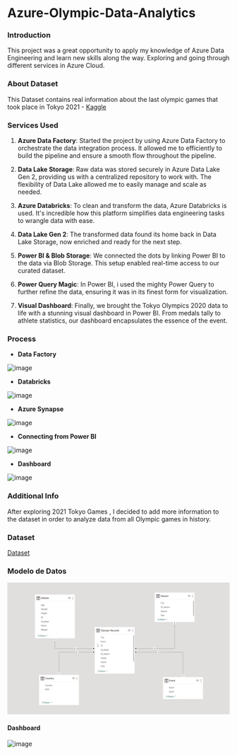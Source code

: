 # Azure-Olympic-Data-Analytics


### Introduction 
This project was a great opportunity to apply my knowledge of Azure Data Engineering and learn new skills along the way. Exploring and going through different services in Azure Cloud.

### About Dataset
This Dataset contains real information about the last olympic games that took place in Tokyo 2021  - [Kaggle](https://www.kaggle.com/datasets/arjunprasadsarkhel/2021-olympics-in-tokyo)

 ### Services Used

1. **Azure Data Factory**: Started the project by using Azure Data Factory to orchestrate the data integration process. It allowed me to efficiently to build the pipeline and ensure a smooth flow throughout the pipeline.

2. **Data Lake Storage**: Raw data was stored securely in Azure Data Lake Gen 2, providing us with a centralized repository to work with. The flexibility of Data Lake allowed me to easily manage and scale as needed.

3. **Azure Databricks**: To clean and transform the data, Azure Databricks is used. It's incredible how this platform simplifies data engineering tasks to wrangle data with ease.

4. **Data Lake Gen 2**: The transformed data found its home back in Data Lake Storage, now enriched and ready for the next step.

5.  **Power BI & Blob Storage**: We connected the dots by linking Power BI to the data via Blob Storage. This setup enabled real-time access to our curated dataset.

6.  **Power Query Magic**: In Power BI, i used the mighty Power Query to further refine the data, ensuring it was in its finest form for visualization.

7.  **Visual Dashboard**: Finally, we brought the Tokyo Olympics 2020 data to life with a stunning visual dashboard in Power BI. From medals tally to athlete statistics, our dashboard encapsulates the essence of the event.


 ### Process
 
 -  **Data Factory**

![image](https://github.com/Gaboytes/Azure-Olympic-Data-Analytics/assets/145523136/3fca7e9b-7e9b-4632-b6bd-00deb48b6298)

 -  **Databricks**
   
![image](https://github.com/Gaboytes/Azure-Olympic-Data-Analytics/assets/145523136/1ec60de8-032a-4a5c-88a3-b88083de51bf)

 -  **Azure Synapse**

![image](https://github.com/Gaboytes/Azure-Olympic-Data-Analytics/assets/145523136/59aae5a7-6b55-4dab-a5be-813d1863bc59)

 -  **Connecting from Power BI**
    
![image](https://github.com/Gaboytes/Azure-Olympic-Data-Analytics/assets/145523136/26ee4947-48b5-4573-9199-ee72e991e55f)

 -  **Dashboard**
   
![image](https://github.com/Gaboytes/Azure-Olympic-Data-Analytics/assets/145523136/85615f2d-a32f-4155-8201-83fdb2312f85)



 ### Additional Info

 After exploring 2021 Tokyo Games , I decided to add more information to the dataset in order to analyze data from all Olympic games in history.

 ### Dataset 
[Dataset](https://github.com/Gaboytes/Azure-Olympic-Data-Analytics/blob/main/Data/Olympics%20Dataset.xlsx)

### Modelo de Datos
![modelo](https://github.com/Gaboytes/Azure-Olympic-Data-Analytics/blob/main/modelo.png)

#### Dashboard

![image](https://github.com/Gaboytes/Azure-Olympic-Data-Analytics/assets/145523136/5d35a98e-f631-40fa-9086-1ad55cf8e012)



















